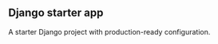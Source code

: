 Django starter app
------------------
A starter Django project with production-ready configuration.
